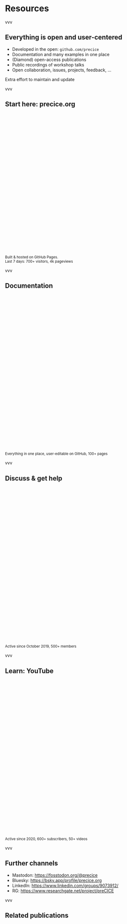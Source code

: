 # Resources

vvv

## Everything is open and user-centered

- Developed in the open: `github.com/precice`
- Documentation and many examples in one place
- (Diamond) open-access publications
- Public recordings of workshop talks
- Open collaboration, issues, projects, feedback, ...

Extra effort to maintain and update

vvv

## Start here: precice.org

<a href="https://www.precice.org/" title="preCICE homepage"><img data-src="images/resources/precice_org.png" style="border:none; box-shadow:none; height:450px;"></a>

<small>Built & hosted on GitHub Pages.<br/>Last 7 days: 700+ visitors, 4k pageviews</small>

vvv

## Documentation

<a href="https://precice.org/docs.html" title="preCICE documentation"><img data-src="images/resources/documentation.png" style="border:none; box-shadow:none; height:500px;"></a>

<small>Everything in one place, user-editable on GitHub, 100+ pages</small>

vvv

## Discuss & get help

<a href="https://precice.discourse.group/" title="preCICE forum on Discourse"><img data-src="images/resources/discourse.png" style="border:none; box-shadow:none; height:500px;"></a>

<small>Active since October 2019, 500+ members</small>

vvv

## Learn: YouTube

<a href="https://www.youtube.com/c/preCICECoupling" title="preCICE channel on YouTube"><img data-src="images/resources/youtube.png" style="border:none; box-shadow:none; height:500px;"></a>

<small>Active since 2020, 600+ subscribers, 50+ videos</small>

vvv

## Further channels

- Mastodon: https://fosstodon.org/@precice
- Bluesky: https://bsky.app/profile/precice.org
- LinkedIn: https://www.linkedin.com/groups/9073912/
- RG: https://www.researchgate.net/project/preCICE

vvv

## Related publications

<a href="https://doi.org/10.51560/ofj.v3.88" title="OpenFOAM Journal"><img data-src="images/resources/papers.png" style="border:none; box-shadow:none; max-height:400px;"></a>

